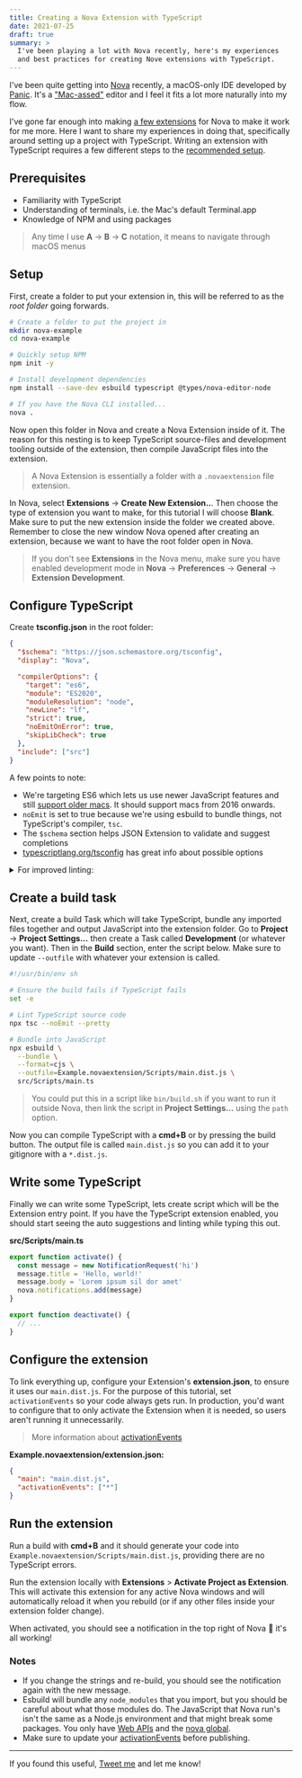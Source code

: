 ```yaml
---
title: Creating a Nova Extension with TypeScript
date: 2021-07-25
draft: true
summary: >
  I've been playing a lot with Nova recently, here's my experiences
  and best practices for creating Nove extensions with TypeScript.
---
```


I've been quite getting into [Nova](https://nova.app) recently, a macOS-only IDE developed by [Panic](https://panic.com). It's a ["Mac-assed"](https://daringfireball.net/linked/2020/03/20/mac-assed-mac-apps) editor and I feel it fits a lot more naturally into my flow.

I've gone far enough into making [a few extensions](https://github.com/robb-j?tab=repositories&q=nova-&type=&language=&sort=) for Nova to make it work for me more. Here I want to share my experiences in doing that, specifically around setting up a project with TypeScript. Writing an extension with TypeScript requires a few different steps to the [recommended setup](https://library.panic.com/nova/npm-packages-in-extensions/).

## Prerequisites

- Familiarity with TypeScript
- Understanding of terminals, i.e. the Mac's default Terminal.app
- Knowledge of NPM and using packages

> Any time I use **A** → **B** → **C** notation, it means to navigate through macOS menus

## Setup

First, create a folder to put your extension in, this will be referred to as the _root folder_ going forwards.

```bash
# Create a folder to put the project in
mkdir nova-example
cd nova-example

# Quickly setup NPM
npm init -y

# Install development dependencies
npm install --save-dev esbuild typescript @types/nova-editor-node

# If you have the Nova CLI installed...
nova .
```

Now open this folder in Nova and create a Nova Extension inside of it. The reason for this nesting is to keep TypeScript source-files and development tooling outside of the extension, then compile JavaScript files into the extension.

> A Nova Extension is essentially a folder with a `.novaextension` file extension.

In Nova, select **Extensions** → **Create New Extension..**. Then choose the type of extension you want to make, for this tutorial I will choose **Blank**. Make sure to put the new extension inside the folder we created above. Remember to close the new window Nova opened after creating an extension, because we want to have the root folder open in Nova.

> If you don't see **Extensions** in the Nova menu, make sure you have enabled development mode in **Nova** → **Preferences** → **General** → **Extension Development**.

## Configure TypeScript

Create **tsconfig.json** in the root folder:

```json
{
  "$schema": "https://json.schemastore.org/tsconfig",
  "display": "Nova",

  "compilerOptions": {
    "target": "es6",
    "module": "ES2020",
    "moduleResolution": "node",
    "newLine": "lf",
    "strict": true,
    "noEmitOnError": true,
    "skipLibCheck": true
  },
  "include": ["src"]
}
```

A few points to note:

- We're targeting ES6 which lets us use newer JavaScript features and still [support older macs](https://caniuse.com/?search=es6).
  It should support macs from 2016 onwards.
- `noEmit` is set to true because we're using esbuild to bundle things, not TypeScript's compiler, `tsc`.
- The `$schema` section helps JSON Extension to validate and suggest completions
- [typescriptlang.org/tsconfig](https://www.typescriptlang.org/tsconfig) has great info about possible options

<details>
<summary>For improved linting:</summary>

Add these to your `compilerOptions`

```json
    "noImplicitReturns": true,
    "noFallthroughCasesInSwitch": true,
    "forceConsistentCasingInFileNames": true,
```

</details>

## Create a build task

Next, create a build Task which will take TypeScript, bundle any imported files together and output JavaScript into the extension folder. Go to **Project** → **Project Settings...** then create a Task called **Development** (or whatever you want). Then in the **Build** section, enter the script below. Make sure to update `--outfile` with whatever your extension is called.

```bash
#!/usr/bin/env sh

# Ensure the build fails if TypeScript fails
set -e

# Lint TypeScript source code
npx tsc --noEmit --pretty

# Bundle into JavaScript
npx esbuild \
  --bundle \
  --format=cjs \
  --outfile=Example.novaextension/Scripts/main.dist.js \
  src/Scripts/main.ts
```

> You could put this in a script like `bin/build.sh` if you want to run it outside Nova, then link the script in **Project Settings...** using the `path` option.

Now you can compile TypeScript with a **cmd+B** or by pressing the build button. The output file is called `main.dist.js` so you can add it to your gitignore with a `*.dist.js`.

## Write some TypeScript

Finally we can write some TypeScript, lets create script which will be the Extension entry point. If you have the TypeScript extension enabled, you should start seeing the auto suggestions and linting while typing this out.

**src/Scripts/main.ts**

```ts
export function activate() {
  const message = new NotificationRequest('hi')
  message.title = 'Hello, world!'
  message.body = 'Lorem ipsum sil dor amet'
  nova.notifications.add(message)
}

export function deactivate() {
  // ...
}
```

## Configure the extension

To link everything up, configure your Extension's **extension.json**, to ensure it uses our `main.dist.js`. For the purpose of this tutorial, set `activationEvents` so your code always gets run. In production, you'd want to configure that to only activate the Extension when it is needed, so users aren't running it unnecessarily.

> More information about [activationEvents](https://docs.nova.app/extensions/#activation-events)

**Example.novaextension/extension.json:**

```json
{
  "main": "main.dist.js",
  "activationEvents": ["*"]
}
```

## Run the extension

Run a build with **cmd+B** and it should generate your code into `Example.novaextension/Scripts/main.dist.js`, providing there are no TypeScript errors.

Run the extension locally with **Extensions** > **Activate Project as Extension**. This will activate this extension for any active Nova windows and will automatically reload it when you rebuild (or if any other files inside your extension folder change).

When activated, you should see a notification in the top right of Nova 🎉 it's all working!

### Notes

- If you change the strings and re-build, you should see the notification again with the new message.
- Esbuild will bundle any `node_modules` that you import, but you should be careful about what those modules do. The JavaScript that Nova run's isn't the same as a Node.js environment and that might break some packages. You only have [Web APIs](https://docs.nova.app/api-reference/web-apis/) and the [nova global](https://docs.nova.app/api-reference/environment/).
- Make sure to update your [activationEvents](https://docs.nova.app/extensions/#activation-events) before publishing.

---

If you found this useful, [Tweet me](https://twitter.com/robbb_j) and let me know!
